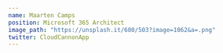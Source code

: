 ```yaml
---
name: Maarten Camps
position: Microsoft 365 Architect
image_path: "https://unsplash.it/600/503?image=1062&a=.png"
twitter: CloudCannonApp
---
```

